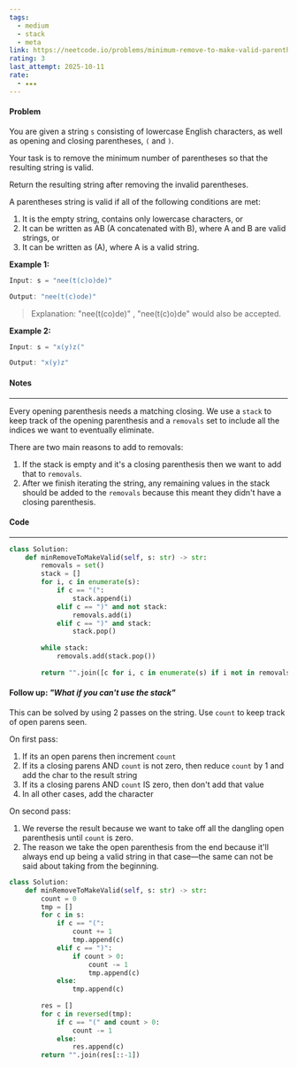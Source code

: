 ```yaml
---
tags:
  - medium
  - stack
  - meta
link: https://neetcode.io/problems/minimum-remove-to-make-valid-parentheses?list=neetcode250
rating: 3
last_attempt: 2025-10-11
rate:
  - ★★★
---
```

#### Problem
You are given a string `s` consisting of lowercase English characters, as well as opening and closing parentheses, `(` and `)`.

Your task is to remove the minimum number of parentheses so that the resulting string is valid.

Return the resulting string after removing the invalid parentheses.

A parentheses string is valid if all of the following conditions are met:

1. It is the empty string, contains only lowercase characters, or
2. It can be written as AB (A concatenated with B), where A and B are valid strings, or
3. It can be written as (A), where A is a valid string.

**Example 1:**

```java
Input: s = "nee(t(c)o)de)"

Output: "nee(t(c)ode)"
```

> Explanation: "nee(t(co)de)" , "nee(t(c)o)de" would also be accepted.

**Example 2:**

```java
Input: s = "x(y)z("

Output: "x(y)z"
```

#### Notes
---
Every opening parenthesis needs a matching closing. We use a `stack` to keep track of the opening parenthesis and a `removals` set to include all the indices we want to eventually eliminate.

There are two main reasons to add to removals:
1. If the stack is empty and it's a closing parenthesis then we want to add that to `removals`.
2. After we finish iterating the string, any remaining values in the stack should be added to the `removals` because this meant they didn't have a closing parenthesis.

#### Code
---

```python
class Solution:
    def minRemoveToMakeValid(self, s: str) -> str:
        removals = set()
        stack = []
        for i, c in enumerate(s):
            if c == "(": 
                stack.append(i)
            elif c == ")" and not stack:
                removals.add(i)
            elif c == ")" and stack:
                stack.pop()
            
        while stack:
            removals.add(stack.pop())
        
        return "".join([c for i, c in enumerate(s) if i not in removals])
```

#### Follow up: *"What if you can't use the stack"*

This can be solved by using 2 passes on the string. 
Use `count` to keep track of open parens seen.

On first pass:
1. If its an open parens then increment `count`
2. If its a closing parens AND `count` is not zero, then reduce `count` by 1 and add the char to the result string
3. If its a closing parens AND `count` IS zero, then don't add that value
4. In all other cases, add the character

On second pass:
1. We reverse the result because we want to take off all the dangling open parenthesis until `count` is zero.
2. The reason we take the open parenthesis from the end because it'll always end up being a valid string in that case—the same can not be said about taking from the beginning.

```python
class Solution:
    def minRemoveToMakeValid(self, s: str) -> str:
        count = 0
        tmp = []
        for c in s:
            if c == "(":
                count += 1
                tmp.append(c)
            elif c == ")":
                if count > 0:
                    count -= 1
                    tmp.append(c)
            else:
                tmp.append(c)
        
        res = []
        for c in reversed(tmp):
            if c == "(" and count > 0:
                count -= 1
            else:
                res.append(c)
        return "".join(res[::-1])
```